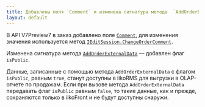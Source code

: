 ```yaml
---
title: Добавлены поля `Comment` и изменена сигнатура метода  `AddOrderExternalData`
layout: default
---
```


В API V7Preview7 в заказ добавлено поле [`Comment`](https://iiko.github.io/front.api.sdk/v7/html/P_Resto_Front_Api_Data_Orders_IOrder_Comment.htm), для изменения значения используется метод [`IEditSession.ChangeOrderComment`](https://iiko.github.io/front.api.sdk/v7/html/M_Resto_Front_Api_Editors_IEditSession_ChangeOrderOriginName.htm).

Изменена сигнатура метода [`AddOrderExternalData`](https://iiko.github.io/front.api.sdk/v7/html/M_Resto_Front_Api_Editors_IEditSession_AddOrderExternalData.htm) — добавлен флаг `isPublic`.

Данные, записанные с помощью метода `AddOrderExternalData` с флагом `isPublic`, равным `true`, станут доступны в iikoRMS для выгрузки в OLAP-отчете по продажам. Если при вызове метода `AddOrderExternalData` передавать флаг `isPublic` равным `false`, то такие данные, как и прежде, сохраняются только в iikoFront и не будут доступны снаружи.
